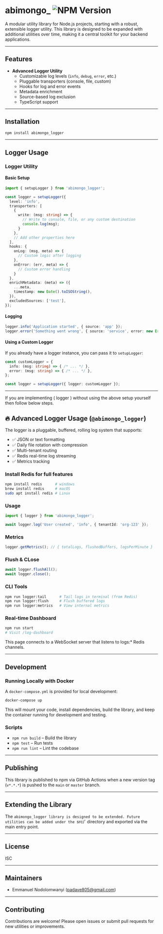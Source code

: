 # abimongo_ ![NPM Version](https://img.shields.io/npm/v/abimongo_utils?style=flat-square&logo=slugs.md%20file&logoSize=100)

A modular utility library for Node.js projects, starting with a robust, extensible logger utility. This library is designed to be expanded with additional utilities over time, making it a central toolkit for your backend applications.

---

## Features

- **Advanced Logger Utility**  
  - Customizable log levels (`info`, `debug`, `error`, etc.)
  - Pluggable transporters (console, file, custom)
  - Hooks for log and error events
  - Metadata enrichment
  - Source-based log exclusion
  - TypeScript support

---

## Installation

```sh
npm install abimongo_logger
```

---

## Logger Usage

### Logger Utility

#### Basic Setup

```typescript
import { setupLogger } from 'abimongo_logger';

const logger = setupLogger({
  level: 'info',
  transporters: [
    {
      write: (msg: string) => {
        // Write to console, file, or any custom destination
        console.log(msg);
      }
    },
    // Add other properties here
  ],
  hooks: {
    onLog: (msg, meta) => {
      // Custom logic after logging
    },
    onError: (err, meta) => {
      // Custom error handling
    }
  },
  enrichMetadata: (meta) => ({
    ...meta,
    timestamp: new Date().toISOString(),
  }),
  excludedSources: ['test'],
});
```

#### Logging

```typescript
logger.info('Application started', { source: 'app' });
logger.error('Something went wrong', { source: 'service', error: new Error('fail') });
```

#### Using a Custom Logger

If you already have a logger instance, you can pass it to `setupLogger`:

```typescript
const customLogger = {
  info: (msg: string) => { /* ... */ },
  error: (msg: string) => { /* ... */ },
};

const logger = setupLogger({ logger: customLogger });
```

---

If you are implementing ( logger ) without using the above setup yourself then follow below steps.

## 🔥 Advanced Logger Usage (`@abimongo_logger`)

The logger is a pluggable, buffered, rolling log system that supports:

- ✅ JSON or text formatting
- ✅ Daily file rotation with compression
- ✅ Multi-tenant routing
- ✅ Redis real-time log streaming
- ✅ Metrics tracking

### Install Redis for full features

```bash
npm install redis      # windows
brew install redis     # macOS
sudo apt install redis # Linux
```

### Usage

```ts
import { logger } from 'abimongo_logger';

await logger.log('User created', 'info', { tenantId: 'org-123' });
```

### Metrics

```ts
logger.getMetrics(); // { totalLogs, flushedBuffers, logsPerMinute }

```

### Flush & CLose

```ts
await logger.flushAll();
await logger.close();
```

### CLI Tools

```bash
npm run logger:tail      # Tail logs in terminal (from Redis)
npm run logger:flush     # Flush buffered logs
npm run logger:metrics   # View internal metrics
```

### Real-time Dashboard

```bash
npm run start
# Visit /log-dashboard
```

This page connects to a WebSocket server that listens to logs:* Redis channels.

---

## Development

### Running Locally with Docker

A `docker-compose.yml` is provided for local development:

```sh
docker-compose up
```

This will mount your code, install dependencies, build the library, and keep the container running for development and testing.

### Scripts

- `npm run build` – Build the library
- `npm test` – Run tests
- `npm run lint` – Lint the codebase

---

## Publishing

This library is published to npm via GitHub Actions when a new version tag (`v*.*.*`) is pushed to the `main` or `master` branch.

---

## Extending the Library

The `abimongo_logger library is designed to be extended. Future utilities can be added under the `src/` directory and exported via the main entry point.

---

## License

ISC

---

## Maintainers

- Emmanuel Nodolomwanyi ([padave805@gmail.com](mailto:padave805@gmail.com))

---

## Contributing

Contributions are welcome! Please open issues or submit pull requests for new utilities or improvements.

